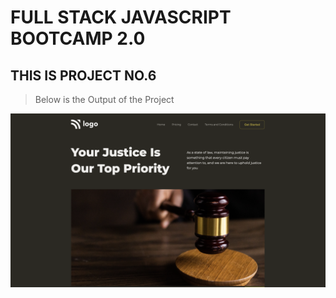 # FULL STACK JAVASCRIPT BOOTCAMP 2.0

## THIS IS PROJECT NO.6

>Below is the Output of the Project

![output](./Output.png)
